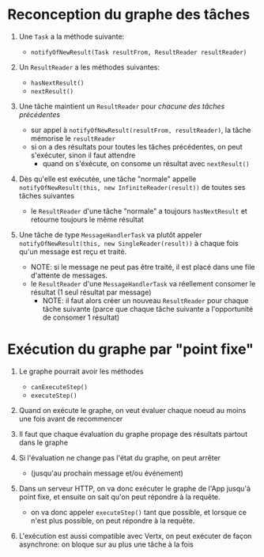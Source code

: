 # Reconception du graphe des tâches

1. Une `Task` a la méthode suivante:
    * `notifyOfNewResult(Task resultFrom, ResultReader resultReader)`

1. Un `ResultReader` a les méthodes suivantes:
    * `hasNextResult()`
    * `nextResult()`

1. Une tâche maintient un `ResultReader` pour *chacune des tâches précédentes*
    * sur appel à `notifyOfNewResult(resultFrom, resultReader)`, la tâche mémorise le `resultReader`
    * si on a des résultats pour toutes les tâches précédentes, on peut s'exécuter, sinon il faut attendre
        * quand on s'éxécute, on consome un résultat avec `nextResult()`

1. Dès qu'elle est exécutée, une tâche "normale" appelle `notifyOfNewResult(this, new InfiniteReader(result))` de toutes ses tâches suivantes 
    * le `ResultReader` d'une tâche "normale" a toujours `hasNextResult` et retourne toujours le même résultat

1. Une tâche de type `MessageHandlerTask` va plutôt appeler `notifyOfNewResult(this, new SingleReader(result))` à chaque fois qu'un message est reçu et traité.
    * NOTE: si le message ne peut pas être traité, il est placé dans une file d'attente de messages.
    * le `ResultReader` d'une `MessageHandlerTask` va réellement consomer le résultat (1 seul résultat par message)
        * NOTE: il faut alors créer un nouveau `ResultReader` pour chaque tâche suivante (parce que chaque tâche suivante a l'opportunité de consomer 1 résultat)

# Exécution du graphe par "point fixe"

1. Le graphe pourrait avoir les méthodes
    * `canExecuteStep()`
    * `executeStep()`

1. Quand on exécute le graphe, on veut évaluer chaque noeud au moins une fois avant de recommencer

1. Il faut que chaque évaluation du graphe propage des résultats partout dans le graphe

1. Si l'évaluation ne change pas l'état du graphe, on peut arrêter 
    * (jusqu'au prochain message et/ou événement)

1. Dans un serveur HTTP, on va donc exécuter le graphe de l'App jusqu'à point fixe, et ensuite on sait qu'on peut répondre à la requête.
    * on va donc appeler `executeStep()` tant que possible, et lorsque ce n'est plus possible, on peut répondre à la requête.


1. L'exécution est aussi compatible avec Vertx, on peut exécuter de façon asynchrone: on bloque sur au plus une tâche à la fois

